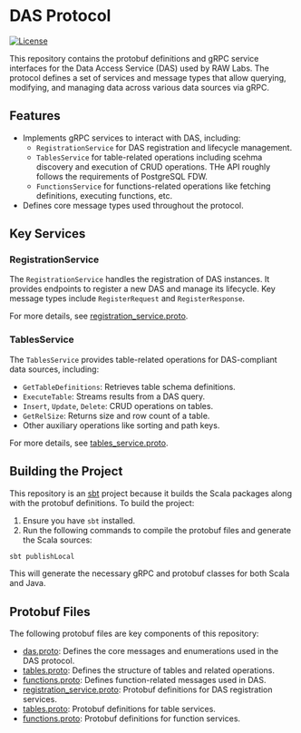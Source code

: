 # DAS Protocol
[![License](https://img.shields.io/:license-BSL%201.1-blue.svg)](https://github.com/raw-labs/protocol-das/blob/main/licenses/BSL.txt)

This repository contains the protobuf definitions and gRPC service interfaces for the Data Access Service (DAS) used by RAW Labs. The protocol defines a set of services and message types that allow querying, modifying, and managing data across various data sources via gRPC.

## Features

- Implements gRPC services to interact with DAS, including:
  - `RegistrationService` for DAS registration and lifecycle management.
  - `TablesService` for table-related operations including scehma discovery and execution of CRUD operations. THe API roughly follows the requirements of PostgreSQL FDW.
  - `FunctionsService` for functions-related operations like fetching definitions, executing functions, etc.
- Defines core message types used throughout the protocol.

## Key Services

### RegistrationService
The `RegistrationService` handles the registration of DAS instances. It provides endpoints to register a new DAS and manage its lifecycle. Key message types include `RegisterRequest` and `RegisterResponse`.

For more details, see [registration_service.proto](src/main/protobuf/com/rawlabs/protocol/das/v1/services/registration_service.proto).

### TablesService
The `TablesService` provides table-related operations for DAS-compliant data sources, including:

- `GetTableDefinitions`: Retrieves table schema definitions.
- `ExecuteTable`: Streams results from a DAS query.
- `Insert`, `Update`, `Delete`: CRUD operations on tables.
- `GetRelSize`: Returns size and row count of a table.
- Other auxiliary operations like sorting and path keys.

For more details, see [tables_service.proto](src/main/protobuf/com/rawlabs/protocol/das/v1/services/tables_service.proto).



## Building the Project

This repository is an [sbt](https://www.scala-sbt.org/) project because it builds the Scala packages along with the protobuf definitions. To build the project:

1. Ensure you have `sbt` installed.
2. Run the following commands to compile the protobuf files and generate the Scala sources:

```bash
sbt publishLocal
```
This will generate the necessary gRPC and protobuf classes for both Scala and Java.

## Protobuf Files

The following protobuf files are key components of this repository:

-	[das.proto](https://github.com/raw-labs/protocol-das/blob/main/src/main/protobuf/com/rawlabs/protocol/das/das.proto): Defines the core messages and enumerations used in the DAS protocol.
-	[tables.proto](https://github.com/raw-labs/protocol-das/blob/main/src/main/protobuf/com/rawlabs/protocol/das/tables.proto): Defines the structure of tables and related operations.
-	[functions.proto](https://github.com/raw-labs/protocol-das/blob/main/src/main/protobuf/com/rawlabs/protocol/das/functions.proto): Defines function-related messages used in DAS.
-	[registration_service.proto](https://github.com/raw-labs/protocol-das/blob/main/src/main/protobuf/com/rawlabs/protocol/das/services/registration_service.proto): Protobuf definitions for DAS registration services.
-	[tables.proto](https://github.com/raw-labs/protocol-das/blob/main/src/main/protobuf/com/rawlabs/protocol/das/services/tables_service.proto): Protobuf definitions for table services.
-	[functions.proto](https://github.com/raw-labs/protocol-das/blob/main/src/main/protobuf/com/rawlabs/protocol/das/services/functions_service.proto): Protobuf definitions for function services.
